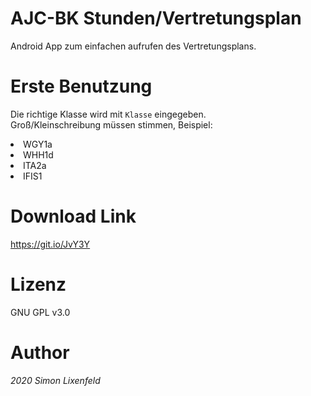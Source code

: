 ﻿# AJC-BK Stunden/Vertretungsplan
Android App zum einfachen aufrufen des Vertretungsplans.

# Erste Benutzung
Die richtige Klasse wird mit `Klasse` eingegeben.</br>
Groß/Kleinschreibung müssen stimmen, Beispiel:</br>
<li>WGY1a</li>
<li>WHH1d</li>
<li>ITA2a</li>
<li>IFIS1</li>

# Download Link
https://git.io/JvY3Y

# Lizenz
GNU GPL v3.0

# Author
*2020 Simon Lixenfeld*
